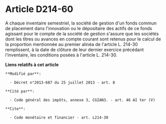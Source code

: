 # Article D214-60

A chaque inventaire semestriel, la société de gestion d'un fonds commun de placement dans l'innovation ou le dépositaire des
actifs de ce fonds agissant pour le compte de la société de gestion s'assure que les sociétés dont les titres ou avances en
compte courant sont retenus pour le calcul de la proportion mentionnée au premier alinéa de l'article L. 214-30 remplissent,
à la date de clôture de leur dernier exercice précédant l'inventaire, les conditions posées à l'article L. 214-30.

**Liens relatifs à cet article**

	**Modifié par**:

	  - Décret n°2013-687 du 25 juillet 2013 - art. 8

	**Cité par**:

	  - Code général des impôts, annexe 3, CGIAN3. - art. 46 AI ter (V)

	**Cite**:

	  - Code monétaire et financier - art. L214-30

